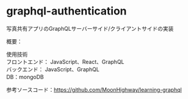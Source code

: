 # graphql-authentication
写真共有アプリのGraphQLサーバーサイド/クライアントサイドの実装

概要：

使用技術<br>
フロントエンド： JavaScript、React、GraphQL<br>
バックエンド： JavaScript、GraphQL<br>
DB：mongoDB


参考ソースコード：https://github.com/MoonHighway/learning-graphql
